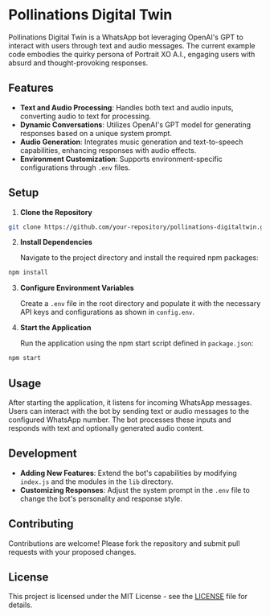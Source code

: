 # Pollinations Digital Twin

Pollinations Digital Twin is a WhatsApp bot leveraging OpenAI's GPT to interact with users through text and audio messages. The current example code embodies the quirky persona of Portrait XO A.I., engaging users with absurd and thought-provoking responses.

## Features

- **Text and Audio Processing**: Handles both text and audio inputs, converting audio to text for processing.
- **Dynamic Conversations**: Utilizes OpenAI's GPT model for generating responses based on a unique system prompt.
- **Audio Generation**: Integrates music generation and text-to-speech capabilities, enhancing responses with audio effects.
- **Environment Customization**: Supports environment-specific configurations through `.env` files.

## Setup

1. **Clone the Repository**

```bash
git clone https://github.com/your-repository/pollinations-digitaltwin.git
```


2. **Install Dependencies**

   Navigate to the project directory and install the required npm packages:

```bash
npm install
```

3. **Configure Environment Variables**

   Create a `.env` file in the root directory and populate it with the necessary API keys and configurations as shown in `config.env`.

4. **Start the Application**

   Run the application using the npm start script defined in `package.json`:

```bash
npm start
```


## Usage

After starting the application, it listens for incoming WhatsApp messages. Users can interact with the bot by sending text or audio messages to the configured WhatsApp number. The bot processes these inputs and responds with text and optionally generated audio content.

## Development

- **Adding New Features**: Extend the bot's capabilities by modifying `index.js` and the modules in the `lib` directory.
- **Customizing Responses**: Adjust the system prompt in the `.env` file to change the bot's personality and response style.

## Contributing

Contributions are welcome! Please fork the repository and submit pull requests with your proposed changes.

## License

This project is licensed under the MIT License - see the [LICENSE](LICENSE) file for details.